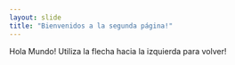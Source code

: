```yaml
---
layout: slide
title: "Bienvenidos a la segunda página!"
---
```

Hola Mundo!
Utiliza la flecha hacia la izquierda para volver!
